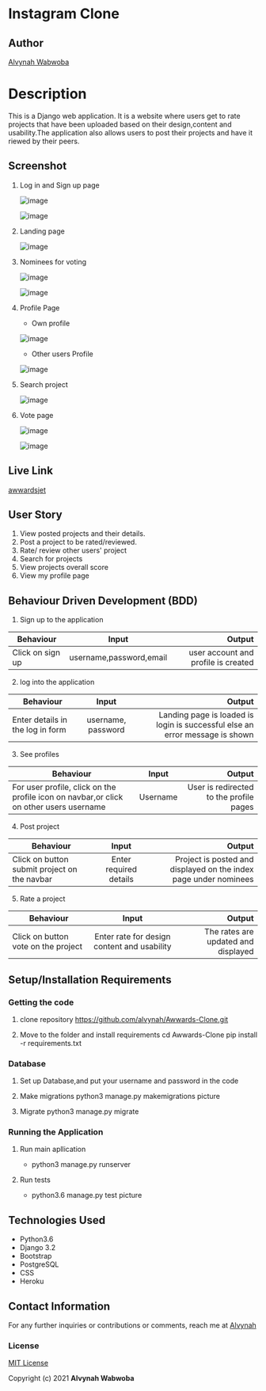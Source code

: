 # Instagram Clone 

## Author
 [Alvynah Wabwoba](https://github.com/alvynah)


# Description
This is a Django web application. It is a website where users get to rate projects that have been uploaded based on their design,content and usability.The application also allows users to post their projects and have it riewed by their peers.

## Screenshot
1. Log in and Sign up page

    ![image](./static/images/signup.jpg)


    ![image](./static/images/login.jpg)


2. Landing page

    ![image](./static/images/landingpage.jpg)


3. Nominees for voting 

    ![image](./static/images/nominees.jpg)

    ![image](./static/images/nominees2.jpg)
    

4. Profile Page
    * Own profile

    ![image](./static/images/profile.jpg)

    * Other users Profile

    ![image](./static/images/userprofile.jpg)
 

5. Search project

    ![image](./static/images/search.jpg)


6. Vote page 

    ![image](./static/images/votepage1.jpg)


    ![image](./static/images/votepage2.jpg)
    




## Live Link

[awwardsjet](https://awwardsjet.herokuapp.com/signup/)
## User Story

1. View posted projects and their details.
2. Post a project to be rated/reviewed.
3. Rate/ review other users' project
4. Search for projects 
5. View projects overall score
6. View my profile page


## Behaviour Driven Development (BDD)

1. Sign up to the application

|Behaviour 	           |    Input 	                 |       Output          |
|----------------------------------------------|:-----------------------------------:|-----------------------------:|       
| Click on sign up  | username,password,email | user account and profile is created  | 

2. log into the application 

|Behaviour 	           |    Input 	                 |       Output          |
|----------------------------------------------|:-----------------------------------:|-----------------------------:|       
| Enter details in the log in form   | username, password| Landing page is loaded is login is successful else an error message is shown  | 


3. See profiles 

|Behaviour 	           |    Input 	                 |       Output          |
|----------------------------------------------|:-----------------------------------:|-----------------------------:|       
| For user profile, click on the profile icon on navbar,or click on other users username | Username| User is redirected to the profile pages  |  

4. Post project

|Behaviour 	           |    Input 	                 |       Output          |
|----------------------------------------------|:-----------------------------------:|-----------------------------:|       
| Click on button submit project on the navbar | Enter required details| Project is posted and displayed on the index page under nominees | 


5. Rate a project

|Behaviour 	           |    Input 	                 |       Output          |
|----------------------------------------------|:-----------------------------------:|-----------------------------:|       
| Click on button vote on the project  | Enter rate for design content and usability | The rates are updated and displayed  |




## Setup/Installation Requirements
### Getting the code
1. clone repository
   https://github.com/alvynah/Awwards-Clone.git
    
2. Move to the folder and install requirements
    cd Awwards-Clone
    pip install -r requirements.txt
### Database

1. Set up Database,and put your username and password in the code

2. Make migrations
    python3 manage.py makemigrations picture

3. Migrate
   python3 manage.py migrate 
    
### Running the Application
1. Run main apllication
   * python3 manage.py runserver

2. Run tests
    
   * python3.6 manage.py test picture

## Technologies Used

* Python3.6
* Django 3.2
* Bootstrap
* PostgreSQL
* CSS
* Heroku

## Contact Information
For any further inquiries or contributions or comments, reach me at [Alvynah](juvatalvynah@gmail.com)
### License
[MIT License](https://github.com/alvynah/Awwards-Clone/blob/main/License)

Copyright (c) 2021 **Alvynah Wabwoba**
